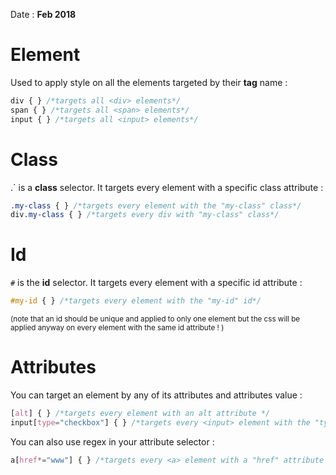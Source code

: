 Date : __Feb 2018__

# Element

Used to apply style on all the elements targeted by their __tag__ name :

```css
div { } /*targets all <div> elements*/
span { } /*targets all <span> elements*/
input { } /*targets all <input> elements*/
```
# Class

.` is a __class__ selector. It targets every element with a specific class attribute :

```css
.my-class { } /*targets every element with the "my-class" class*/
div.my-class { } /*targets every div with "my-class" class*/
```
# Id

`#` is the __id__ selector. It targets every element with a specific id attribute :

```css
#my-id { } /*targets every element with the "my-id" id*/
```

<small>(note that an id should be unique and applied to only one element but the css will be applied anyway on every element with the same id attribute ! )</small>

# Attributes

You can target an element by any of its attributes and attributes value :

```css
[alt] { } /*targets every element with an alt attribute */
input[type="checkbox"] { } /*targets every <input> element with the "type" attribute value set to "checkbox"*/
```

You can also use regex in your attribute selector :

```css
a[href*="www"] { } /*targets every <a> element with a "href" attribute value containing "www"*/
```
